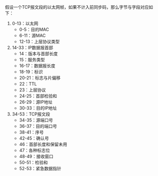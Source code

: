 假设一个TCP报文段的以太网帧，如果不计入前同步码，那么字节与字段对应如下：
1. 0-13：以太网
	- 0-5：目的MAC
	- 6-11：源MAC
	- 12-13：上层协议类型
2. 14-33：IP数据报首部
	- 14：版本与首部长度
	- 15：服务类型
	- 16-17：数据报长度
	- 18-19：标识
	- 20-21：标志与片偏移
	- 22：TTL
	- 23：上层协议
	- 24-25：首部检验和
	- 26-29：源IP地址
	- 30-33：目的IP地址
3. 34-53：TCP报文段
	- 34-35：源端口号
	- 36-37：目的端口号
	- 38-41：序号
	- 42-45：确认号
	- 46：首部长度和保留未用
	- 47：各种标志位
	- 48-49：接收窗口
	- 50-51：检验和
	- 52-53：紧急数据指针